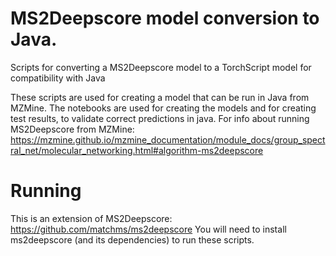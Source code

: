 # MS2Deepscore model conversion to Java.
Scripts for converting a MS2Deepscore model to a TorchScript model for compatibility with Java

These scripts are used for creating a model that can be run in Java from MZMine. 
The notebooks are used for creating the models and for creating test results, to validate correct predictions in java.
For info about running MS2Deepscore from MZMine: https://mzmine.github.io/mzmine_documentation/module_docs/group_spectral_net/molecular_networking.html#algorithm-ms2deepscore

# Running
This is an extension of MS2Deepscore: https://github.com/matchms/ms2deepscore 
You will need to install ms2deepscore (and its dependencies) to run these scripts. 